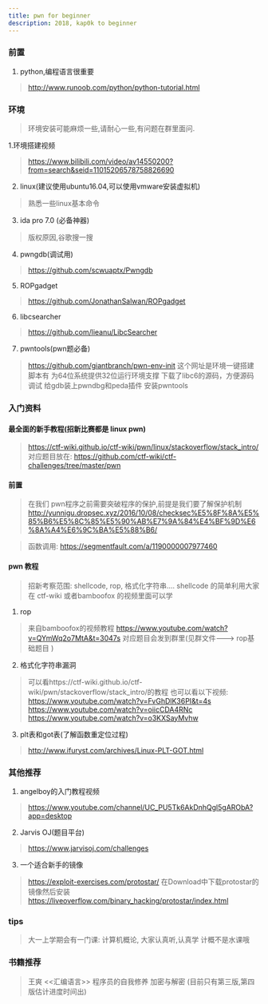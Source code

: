 ```yaml
---
title: pwn for beginner
description: 2018, kap0k to beginner 
---
```



### 前置
1. python,编程语言很重要
> http://www.runoob.com/python/python-tutorial.html

### 环境
> 环境安装可能麻烦一些,请耐心一些,有问题在群里面问.

1.环境搭建视频
> https://www.bilibili.com/video/av14550200?from=search&seid=11015206578758826690

2. linux(建议使用ubuntu16.04,可以使用vmware安装虚拟机)
> 熟悉一些linux基本命令

3. ida pro 7.0 (必备神器)
> 版权原因,谷歌搜一搜

4. pwngdb(调试用)
> https://github.com/scwuaptx/Pwngdb

5. ROPgadget
> https://github.com/JonathanSalwan/ROPgadget

6. libcsearcher
> https://github.com/lieanu/LibcSearcher

7. pwntools(pwn题必备)
> https://github.com/giantbranch/pwn-env-init
> 这个网址是环境一键搭建脚本有
> 为64位系统提供32位运行环境支撑
下载了libc6的源码，方便源码调试
给gdb装上pwndbg和peda插件
安装pwntools

### 入门资料

#### 最全面的新手教程(招新比赛都是 linux pwn)
> https://ctf-wiki.github.io/ctf-wiki/pwn/linux/stackoverflow/stack_intro/
> 对应题目放在:
> https://github.com/ctf-wiki/ctf-challenges/tree/master/pwn

#### 前置

> 在我们 pwn程序之前需要突破程序的保护,前提是我们要了解保护机制
>http://yunnigu.dropsec.xyz/2016/10/08/checksec%E5%8F%8A%E5%85%B6%E5%8C%85%E5%90%AB%E7%9A%84%E4%BF%9D%E6%8A%A4%E6%9C%BA%E5%88%B6/

> 函数调用: https://segmentfault.com/a/1190000007977460

#### pwn 教程
> 招新考察范围: shellcode, rop, 格式化字符串....
> shellcode 的简单利用大家在 ctf-wiki 或者bamboofox 的视频里面可以学 

1. rop
> 来自bamboofox的视频教程
> https://www.youtube.com/watch?v=QYmWq2o7MtA&t=3047s
> 对应题目会发到群里(见群文件---> rop基础题目 )

2. 格式化字符串漏洞

> 可以看https://ctf-wiki.github.io/ctf-wiki/pwn/stackoverflow/stack_intro/的教程
> 也可以看以下视频:
> https://www.youtube.com/watch?v=FvGhDlK36PI&t=4s
https://www.youtube.com/watch?v=oiicCDA4RNc
https://www.youtube.com/watch?v=o3KXSayMvhw

3. plt表和got表(了解函数重定位过程)
> http://www.ifuryst.com/archives/Linux-PLT-GOT.html

### 其他推荐

1. angelboy的入门教程视频
> https://www.youtube.com/channel/UC_PU5Tk6AkDnhQgl5gARObA?app=desktop

2. Jarvis OJ(题目平台)
> https://www.jarvisoj.com/challenges

3. 一个适合新手的镜像
> https://exploit-exercises.com/protostar/
在Download中下载protostar的镜像然后安装
https://liveoverflow.com/binary_hacking/protostar/index.html

### tips
> 大一上学期会有一门课: 计算机概论, 大家认真听,认真学
> 计概不是水课哦


### 书籍推荐
> 王爽 <<汇编语言>>
> 程序员的自我修养
> 加密与解密 (目前只有第三版,第四版估计进度时间出)